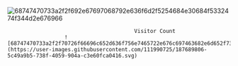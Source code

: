 
![68747470733a2f2f692e67697068792e636f6d2f5254684e30684f5332474f344d2e676966](https://user-images.githubusercontent.com/111990725/187676260-41e26431-6141-4d3c-9a18-8763558d56ed.gif)

                                            Visitor Count
                      ![68747470733a2f2f70726f66696c652d636f756e7465722e676c697463682e6d652f73616761722d76697261646979612f636f756e742e737667](https://user-images.githubusercontent.com/111990725/187689806-5c49a9b5-738f-4059-904a-c3e60fca0416.svg)
